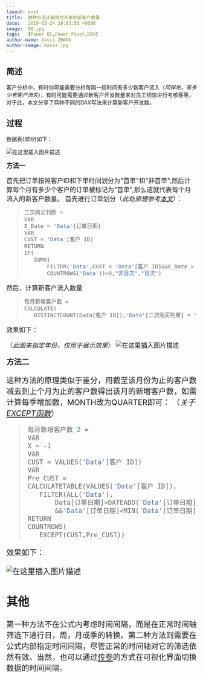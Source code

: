 ```yaml
---
layout: post
title:  两种方法计算每月开发的新客户数量
date:   2019-03-24 20:03:50 +0000
image:  08.jpg
tags:   [Power BI,Power Pivot,DAX]
author-name: Davis ZHANG
author-image: Davis.jpg
---
```


## 简述
客户分析中，有时你可能需要分析每隔一段时间有多少新客户流入（*同样地，有多少老客户流失*），有时可能需要通过新客户开发数量来对员工绩效进行考核等等，对于此，本文分享了两种不同的DAX写法来计算新客户开发数。
## 过程
数据表(*部分*)如下：

![在这里插入图片描述](https://img-blog.csdnimg.cn/20190324214558811.png?x-oss-process=image/watermark,type_ZmFuZ3poZW5naGVpdGk,shadow_10,text_d3d3LmQtYmkudGVjaA==,size_16,color_FFFFFF,t_70)

<big>**方法一**

首先把订单按照客户ID和下单时间划分为"首单"和"非首单",然后计算每个月有多少个客户的订单被标记为"首单",那么这就代表每个月流入的新客户数量。
首先进行订单划分（*此处原理参考[本文](https://blog.csdn.net/qq_44794714/article/details/88776710)*）：

>```Python
>二次购买判断 = 
>VAR
>E_Date = 'Data'[订单日期]
>VAR
>CUST = 'Data'[客户 ID]
>RETURN
>IF(
>    SUMX(
>        FILTER('Data',CUST = 'Data'[客户 ID]&&E_Date > 'Data'[订单日期]),
>        COUNTROWS('Data'))>0,"非首次","首次")
>```

然后，计算新客户流入数量

>```Python
>每月新增客户数 = 
>CALCULATE(
>    DISTINCTCOUNT(Data[客户 ID]),'Data'[二次购买判断] = "首次")
>```

效果如下：

（*此图未指定年份，仅用于展示效果*）
![在这里插入图片描述](https://img-blog.csdnimg.cn/20191127175115267.png?x-oss-process=image/watermark,type_ZmFuZ3poZW5naGVpdGk,shadow_10,text_d3d3LmQtYmkudGVjaA==,size_16,color_FFFFFF,t_70)

<big>**方法二**

这种方法的原理类似于差分，用截至该月份为止的客户数减去到上个月为止的客户数得出该月的新增客户数，如需计算每季增加数，MONTH改为QUARTER即可：
（*关于[EXCEPT函数](https://docs.microsoft.com/en-us/dax/except-function-dax)*）

>```Python
>每月新增客户数 2 = 
>VAR
>X = -1
>VAR
>CUST = VALUES('Data'[客户 ID])
>VAR
>Pre_CUST = 
>CALCULATETABLE(VALUES('Data'[客户 ID]),
>    FILTER(ALL('Data'),
>        Data[订单日期]>DATEADD('Data'[订单日期],X,MONTH)
>        &&'Data'[订单日期]<MIN('Data'[订单日期])))
>RETURN
>COUNTROWS(
>    EXCEPT(CUST,Pre_CUST))
>```

效果如下：

![在这里插入图片描述](https://img-blog.csdnimg.cn/20191127175556322.png?x-oss-process=image/watermark,type_ZmFuZ3poZW5naGVpdGk,shadow_10,text_d3d3LmQtYmkudGVjaA==,size_16,color_FFFFFF,t_70)

## 其他

第一种方法不在公式内考虑时间间隔，而是在正常时间轴筛选下进行日，周，月或季的转换。第二种方法则需要在公式内部指定时间间隔，尽管正常的时间轴对它的筛选依然有效。当然，也可以通过[传参](https://blog.csdn.net/qq_44794714/article/details/88758445)的方式在可视化界面切换数据的时间间隔。